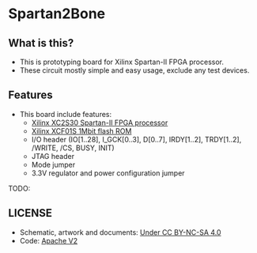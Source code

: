 # Spartan2Bone

## What is this?

* This is prototyping board for Xilinx Spartan-II FPGA processor.
* These circuit mostly simple and easy usage, exclude any test devices.

## Features

* This board include features:
  * [Xilinx XC2S30 Spartan-II FPGA processor](https://www.xilinx.com/support/documentation/data_sheets/ds001.pdf)
  * [Xilinx XCF01S 1Mbit flash ROM](https://www.xilinx.com/support/documentation/user_guides/ug161.pdf)
  * I/O header (IO[1..28], I_GCK[0..3], D[0..7], IRDY[1..2], TRDY[1..2], /WRITE, /CS, BUSY, INIT)
  * JTAG header
  * Mode jumper
  * 3.3V regulator and power configuration jumper

TODO:

## LICENSE

* Schematic, artwork and documents: [Under CC BY-NC-SA 4.0](https://creativecommons.org/licenses/by-nc-sa/4.0/)
* Code: [Apache V2](https://www.apache.org/licenses/LICENSE-2.0)
